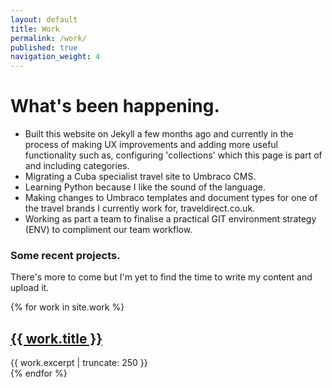 ```yaml
---
layout: default
title: Work
permalink: /work/
published: true
navigation_weight: 4
---
```


# What's been happening.

- Built this website on Jekyll a few months ago and currently in the process of making UX improvements and adding more useful functionality such as, configuring 'collections' which this page is part of and including categories.
- Migrating a Cuba specialist travel site to Umbraco CMS.
- Learning Python because I like the sound of the language.
- Making changes to Umbraco templates and document types for one of the travel brands I currently work for, traveldirect.co.uk.
- Working as part a team to finalise a practical GIT environment strategy (ENV) to compliment our team workflow.

### Some recent projects.
There's more to come but I'm yet to find the time to write my content and upload it.

{% for work in site.work %}
  <h2>
    <a href="{{ work.url | prepend: site.baseurl }}">{{ work.title }}</a>
  </h2>
  <div class="entry">
    {{ work.excerpt | truncate: 250 }}
  </div>
{% endfor %}
